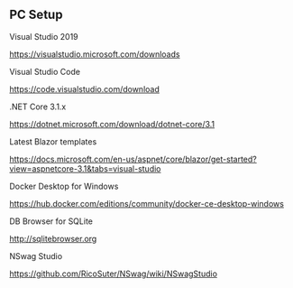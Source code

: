 ## PC Setup

Visual Studio 2019

https://visualstudio.microsoft.com/downloads

Visual Studio Code

https://code.visualstudio.com/download

.NET Core 3.1.x

https://dotnet.microsoft.com/download/dotnet-core/3.1

Latest Blazor templates

https://docs.microsoft.com/en-us/aspnet/core/blazor/get-started?view=aspnetcore-3.1&tabs=visual-studio

Docker Desktop for Windows

https://hub.docker.com/editions/community/docker-ce-desktop-windows

DB Browser for SQLite

http://sqlitebrowser.org

NSwag Studio

https://github.com/RicoSuter/NSwag/wiki/NSwagStudio
<!--stackedit_data:
eyJoaXN0b3J5IjpbLTI0OTA3NzEyNiwxODA5NTY1NjIyLDczMD
k5ODExNl19
-->